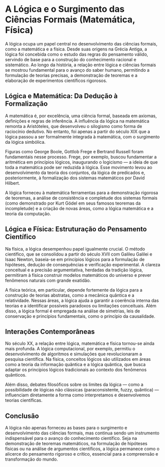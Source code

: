 # A Lógica e o Surgimento das Ciências Formais (Matemática, Física)

A lógica ocupa um papel central no desenvolvimento das ciências formais, como a matemática e a física. Desde suas origens na Grécia Antiga, a lógica foi concebida como o estudo das regras do pensamento válido, servindo de base para a construção do conhecimento racional e sistemático. Ao longo da história, a relação entre lógica e ciências formais se mostrou fundamental para o avanço do saber humano, permitindo a formulação de teorias precisas, a demonstração de teoremas e a elaboração de experimentos científicos rigorosos.

## Lógica e Matemática: Da Dedução à Formalização

A matemática é, por excelência, uma ciência formal, baseada em axiomas, definições e regras de inferência. A influência da lógica na matemática remonta a Aristóteles, que desenvolveu o silogismo como forma de raciocínio dedutivo. No entanto, foi apenas a partir do século XIX que a lógica passou a ser formalmente integrada à matemática, com o surgimento da lógica simbólica.

Figuras como George Boole, Gottlob Frege e Bertrand Russell foram fundamentais nesse processo. Frege, por exemplo, buscou fundamentar a aritmética em princípios lógicos, inaugurando o logicismo — a ideia de que toda a matemática pode ser reduzida à lógica. Esse movimento levou ao desenvolvimento da teoria dos conjuntos, da lógica de predicados e, posteriormente, à formalização dos sistemas matemáticos por David Hilbert.

A lógica forneceu à matemática ferramentas para a demonstração rigorosa de teoremas, a análise de consistência e completude dos sistemas formais (como demonstrado por Kurt Gödel em seus famosos teoremas da incompletude) e a criação de novas áreas, como a lógica matemática e a teoria da computação.

## Lógica e Física: Estruturação do Pensamento Científico

Na física, a lógica desempenhou papel igualmente crucial. O método científico, que se consolidou a partir do século XVII com Galileu Galilei e Isaac Newton, baseia-se em princípios lógicos para a formulação de hipóteses, dedução de consequências e verificação experimental. A clareza conceitual e a precisão argumentativa, herdadas da tradição lógica, permitiram à física construir modelos matemáticos do universo e prever fenômenos naturais com grande exatidão.

A física teórica, em particular, depende fortemente da lógica para a construção de teorias abstratas, como a mecânica quântica e a relatividade. Nessas áreas, a lógica ajuda a garantir a coerência interna das teorias e a identificar possíveis paradoxos ou limitações conceituais. Além disso, a lógica formal é empregada na análise de simetrias, leis de conservação e princípios fundamentais, como o princípio da causalidade.

## Interações Contemporâneas

No século XX, a relação entre lógica, matemática e física tornou-se ainda mais profunda. A lógica computacional, por exemplo, permitiu o desenvolvimento de algoritmos e simulações que revolucionaram a pesquisa científica. Na física, conceitos lógicos são utilizados em áreas como a teoria da informação quântica e a lógica quântica, que busca adaptar os princípios lógicos tradicionais ao contexto dos fenômenos quânticos.

Além disso, debates filosóficos sobre os limites da lógica — como a possibilidade de lógicas não clássicas (paraconsistente, fuzzy, quântica) — influenciam diretamente a forma como interpretamos e desenvolvemos teorias científicas.

## Conclusão

A lógica não apenas forneceu as bases para o surgimento e desenvolvimento das ciências formais, mas continua sendo um instrumento indispensável para o avanço do conhecimento científico. Seja na demonstração de teoremas matemáticos, na formulação de hipóteses físicas ou na análise de argumentos científicos, a lógica permanece como o alicerce do pensamento rigoroso e crítico, essencial para a compreensão e transformação do mundo.